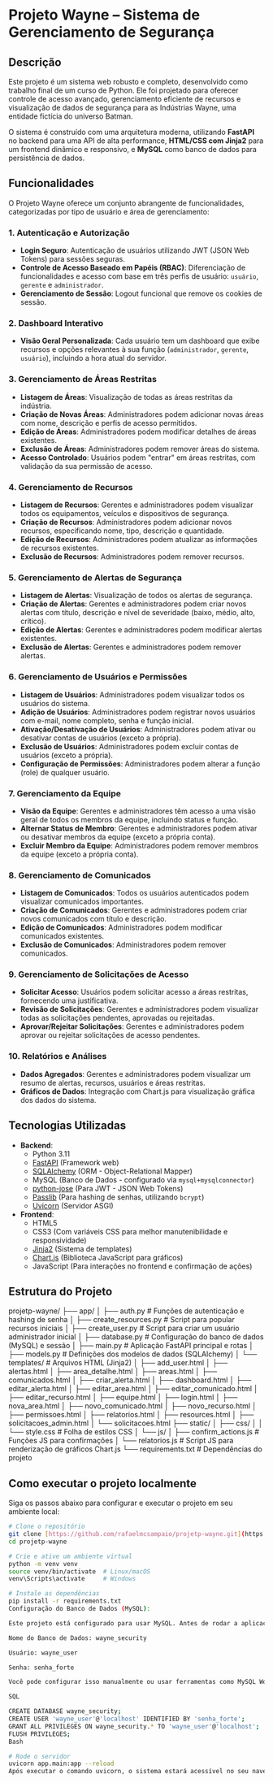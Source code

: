 # Projeto Wayne – Sistema de Gerenciamento de Segurança

## Descrição

Este projeto é um sistema web robusto e completo, desenvolvido como trabalho final de um curso de Python. Ele foi projetado para oferecer controle de acesso avançado, gerenciamento eficiente de recursos e visualização de dados de segurança para as Indústrias Wayne, uma entidade fictícia do universo Batman.

O sistema é construído com uma arquitetura moderna, utilizando **FastAPI** no backend para uma API de alta performance, **HTML/CSS com Jinja2** para um frontend dinâmico e responsivo, e **MySQL** como banco de dados para persistência de dados.

## Funcionalidades

O Projeto Wayne oferece um conjunto abrangente de funcionalidades, categorizadas por tipo de usuário e área de gerenciamento:

### 1. Autenticação e Autorização
* **Login Seguro**: Autenticação de usuários utilizando JWT (JSON Web Tokens) para sessões seguras.
* **Controle de Acesso Baseado em Papéis (RBAC)**: Diferenciação de funcionalidades e acesso com base em três perfis de usuário: `usuário`, `gerente` e `administrador`.
* **Gerenciamento de Sessão**: Logout funcional que remove os cookies de sessão.

### 2. Dashboard Interativo
* **Visão Geral Personalizada**: Cada usuário tem um dashboard que exibe recursos e opções relevantes à sua função (`administrador`, `gerente`, `usuário`), incluindo a hora atual do servidor.

### 3. Gerenciamento de Áreas Restritas
* **Listagem de Áreas**: Visualização de todas as áreas restritas da indústria.
* **Criação de Novas Áreas**: Administradores podem adicionar novas áreas com nome, descrição e perfis de acesso permitidos.
* **Edição de Áreas**: Administradores podem modificar detalhes de áreas existentes.
* **Exclusão de Áreas**: Administradores podem remover áreas do sistema.
* **Acesso Controlado**: Usuários podem "entrar" em áreas restritas, com validação da sua permissão de acesso.

### 4. Gerenciamento de Recursos
* **Listagem de Recursos**: Gerentes e administradores podem visualizar todos os equipamentos, veículos e dispositivos de segurança.
* **Criação de Recursos**: Administradores podem adicionar novos recursos, especificando nome, tipo, descrição e quantidade.
* **Edição de Recursos**: Administradores podem atualizar as informações de recursos existentes.
* **Exclusão de Recursos**: Administradores podem remover recursos.

### 5. Gerenciamento de Alertas de Segurança
* **Listagem de Alertas**: Visualização de todos os alertas de segurança.
* **Criação de Alertas**: Gerentes e administradores podem criar novos alertas com título, descrição e nível de severidade (baixo, médio, alto, crítico).
* **Edição de Alertas**: Gerentes e administradores podem modificar alertas existentes.
* **Exclusão de Alertas**: Gerentes e administradores podem remover alertas.

### 6. Gerenciamento de Usuários e Permissões
* **Listagem de Usuários**: Administradores podem visualizar todos os usuários do sistema.
* **Adição de Usuários**: Administradores podem registrar novos usuários com e-mail, nome completo, senha e função inicial.
* **Ativação/Desativação de Usuários**: Administradores podem ativar ou desativar contas de usuários (exceto a própria).
* **Exclusão de Usuários**: Administradores podem excluir contas de usuários (exceto a própria).
* **Configuração de Permissões**: Administradores podem alterar a função (role) de qualquer usuário.

### 7. Gerenciamento da Equipe
* **Visão da Equipe**: Gerentes e administradores têm acesso a uma visão geral de todos os membros da equipe, incluindo status e função.
* **Alternar Status de Membro**: Gerentes e administradores podem ativar ou desativar membros da equipe (exceto a própria conta).
* **Excluir Membro da Equipe**: Administradores podem remover membros da equipe (exceto a própria conta).

### 8. Gerenciamento de Comunicados
* **Listagem de Comunicados**: Todos os usuários autenticados podem visualizar comunicados importantes.
* **Criação de Comunicados**: Gerentes e administradores podem criar novos comunicados com título e descrição.
* **Edição de Comunicados**: Administradores podem modificar comunicados existentes.
* **Exclusão de Comunicados**: Administradores podem remover comunicados.

### 9. Gerenciamento de Solicitações de Acesso
* **Solicitar Acesso**: Usuários podem solicitar acesso a áreas restritas, fornecendo uma justificativa.
* **Revisão de Solicitações**: Gerentes e administradores podem visualizar todas as solicitações pendentes, aprovadas ou rejeitadas.
* **Aprovar/Rejeitar Solicitações**: Gerentes e administradores podem aprovar ou rejeitar solicitações de acesso pendentes.

### 10. Relatórios e Análises
* **Dados Agregados**: Gerentes e administradores podem visualizar um resumo de alertas, recursos, usuários e áreas restritas.
* **Gráficos de Dados**: Integração com Chart.js para visualização gráfica dos dados do sistema.

## Tecnologias Utilizadas

* **Backend**:
    * Python 3.11
    * [FastAPI](https://fastapi.tiangolo.com/) (Framework web)
    * [SQLAlchemy](https://www.sqlalchemy.org/) (ORM - Object-Relational Mapper)
    * MySQL (Banco de Dados - configurado via `mysql+mysqlconnector`)
    * [python-jose](https://python-jose.readthedocs.io/en/latest/) (Para JWT - JSON Web Tokens)
    * [Passlib](https://passlib.readthedocs.io/en/stable/) (Para hashing de senhas, utilizando `bcrypt`)
    * [Uvicorn](https://www.uvicorn.org/) (Servidor ASGI)
* **Frontend**:
    * HTML5
    * CSS3 (Com variáveis CSS para melhor manutenibilidade e responsividade)
    * [Jinja2](https://jinja.palletsprojects.com/) (Sistema de templates)
    * [Chart.js](https://www.chartjs.org/) (Biblioteca JavaScript para gráficos)
    * JavaScript (Para interações no frontend e confirmação de ações)

## Estrutura do Projeto

projetp-wayne/
├── app/
│   ├── auth.py                  # Funções de autenticação e hashing de senha
│   ├── create_resources.py      # Script para popular recursos iniciais
│   ├── create_user.py           # Script para criar um usuário administrador inicial
│   ├── database.py              # Configuração do banco de dados (MySQL) e sessão
│   ├── main.py                  # Aplicação FastAPI principal e rotas
│   ├── models.py                # Definições dos modelos de dados (SQLAlchemy)
│   └── templates/               # Arquivos HTML (Jinja2)
│       ├── add_user.html
│       ├── alertas.html
│       ├── area_detalhe.html
│       ├── areas.html
│       ├── comunicados.html
│       ├── criar_alerta.html
│       ├── dashboard.html
│       ├── editar_alerta.html
│       ├── editar_area.html
│       ├── editar_comunicado.html
│       ├── editar_recurso.html
│       ├── equipe.html
│       ├── login.html
│       ├── nova_area.html
│       ├── novo_comunicado.html
│       ├── novo_recurso.html
│       ├── permissoes.html
│       ├── relatorios.html
│       ├── resources.html
│       ├── solicitacoes_admin.html
│       └── solicitacoes.html
├── static/
│   ├── css/
│   │   └── style.css            # Folha de estilos CSS
│   └── js/
│       ├── confirm_actions.js   # Funções JS para confirmações
│       └── relatorios.js        # Script JS para renderização de gráficos Chart.js
└── requirements.txt             # Dependências do projeto


## Como executar o projeto localmente

Siga os passos abaixo para configurar e executar o projeto em seu ambiente local:

```bash
# Clone o repositório
git clone [https://github.com/rafaelmcsampaio/projetp-wayne.git](https://github.com/rafaelmcsampaio/projetp-wayne.git)
cd projetp-wayne

# Crie e ative um ambiente virtual
python -m venv venv
source venv/bin/activate  # Linux/macOS
venv\Scripts\activate     # Windows

# Instale as dependências
pip install -r requirements.txt
Configuração do Banco de Dados (MySQL):

Este projeto está configurado para usar MySQL. Antes de rodar a aplicação, você precisará ter um servidor MySQL em execução e criar um banco de dados com as seguintes credenciais (conforme definido em app/database.py):

Nome do Banco de Dados: wayne_security

Usuário: wayne_user

Senha: senha_forte

Você pode configurar isso manualmente ou usar ferramentas como MySQL Workbench ou linha de comando. Exemplo de comandos SQL para criar o banco de dados e usuário (se seu MySQL já estiver rodando):

SQL

CREATE DATABASE wayne_security;
CREATE USER 'wayne_user'@'localhost' IDENTIFIED BY 'senha_forte';
GRANT ALL PRIVILEGES ON wayne_security.* TO 'wayne_user'@'localhost';
FLUSH PRIVILEGES;
Bash

# Rode o servidor
uvicorn app.main:app --reload
Após executar o comando uvicorn, o sistema estará acessível no seu navegador, geralmente em http://127.0.0.1:8000.